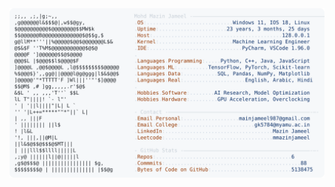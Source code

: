 <picture>
  <source srcset="https://raw.githubusercontent.com/mmazinjameel/mmazinjameel/main/dark_mode.svg?v=1740924487" media="(prefers-color-scheme: dark)">
  <img src="https://raw.githubusercontent.com/mmazinjameel/mmazinjameel/main/light_mode.svg?v=1740924487">
</picture>
